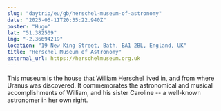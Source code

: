 ```yaml
---
slug: "daytrip/eu/gb/herschel-museum-of-astronomy"
date: "2025-06-11T20:35:22.940Z"
poster: "Hugo"
lat: "51.382509"
lng: "-2.36694219"
location: "19 New King Street, Bath, BA1 2BL, England, UK"
title: "Herschel Museum of Astronomy"
external_url: https://herschelmuseum.org.uk
---
```

This museum is the house that William Herschel lived in, and from where Uranus was discovered. It commemorates the astronomical and musical accomplishments of William, and his sister Caroline -- a well-known astronomer in her own right.
